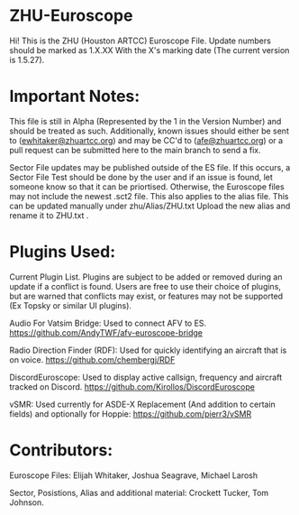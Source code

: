# ZHU-Euroscope
Hi! This is the ZHU (Houston ARTCC) Euroscope File. Update numbers should be marked as 1.X.XX With the X's marking date (The current version is 1.5.27).

# Important Notes:
  This file is still in Alpha (Represented by the 1 in the Version Number) and should be treated as such. Additionally, known issues should either be sent to (ewhitaker@zhuartcc.org) and may be CC'd to (afe@zhuartcc.org) or a pull request can be submitted here to the main branch to send a fix.

  Sector File updates may be published outside of the ES file. If this occurs, a Sector File Test should be done by the user and if an issue is found, let someone know so that it  can be priortised. Otherwise, the Euroscope files may not include the newest .sct2 file.
This also applies to the alias file. This can be updated manually under zhu/Alias/ZHU.txt Upload the new alias and rename it to ZHU.txt .


# Plugins Used:
Current Plugin List. Plugins are subject to be added or removed during an update if a conflict is found. Users are free to use their choice of plugins, but are warned that conflicts may exist, or features may not be supported (Ex Topsky or similar UI plugins).


Audio For Vatsim Bridge: Used to connect AFV to ES.
 https://github.com/AndyTWF/afv-euroscope-bridge
 
Radio Direction Finder (RDF): Used for quickly identifying an aircraft that is on voice.
  https://github.com/chembergj/RDF
  
 DiscordEuroscope: Used to display active callsign, frequency and aircraft tracked on Discord.
  https://github.com/Kirollos/DiscordEuroscope
  
vSMR: Used currently for ASDE-X Replacement (And addition to certain fields) and optionally for Hoppie:
  https://github.com/pierr3/vSMR
  
# Contributors:
Euroscope Files: Elijah Whitaker, Joshua Seagrave, Michael Larosh

Sector, Posistions, Alias and additional material: Crockett Tucker, Tom Johnson.
